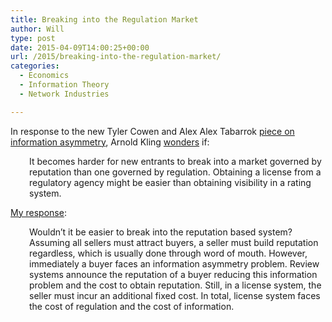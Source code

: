 ```yaml
---
title: Breaking into the Regulation Market
author: Will
type: post
date: 2015-04-09T14:00:25+00:00
url: /2015/breaking-into-the-regulation-market/
categories:
  - Economics
  - Information Theory
  - Network Industries

---
```

In response to the new Tyler Cowen and Alex Alex Tabarrok [piece on information asymmetry][1], Arnold Kling [wonders][2] if:

<p style="padding-left: 30px;">
  It becomes harder for new entrants to break into a market governed by reputation than one governed by regulation. Obtaining a license from a regulatory agency might be easier than obtaining visibility in a rating system.
</p>

[My response][3]:

<p style="padding-left: 30px;">
  Wouldn’t it be easier to break into the reputation based system? Assuming all sellers must attract buyers, a seller must build reputation regardless, which is usually done through word of mouth. However, immediately a buyer faces an information asymmetry problem. Review systems announce the reputation of a buyer reducing this information problem and the cost to obtain reputation. Still, in a license system, the seller must incur an additional fixed cost. In total, license system faces the cost of regulation and the cost of information.
</p>

 [1]: http://www.cato-unbound.org/2015/04/06/alex-tabarrok-tyler-cowen/end-asymmetric-information
 [2]: http://www.arnoldkling.com/blog/reputation-systems-as-regulators/
 [3]: http://www.arnoldkling.com/blog/reputation-systems-as-regulators/#comment-458156
